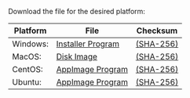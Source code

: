 Download the file for the desired platform:

Platform|File|Checksum
---|---|---
Windows:| [Installer Program](https://github.com/MidnightJava/vocab-builder-dist/raw/refs/heads/main/vocab_builder_1.0.1_x64-setup.exe) |[(SHA-256)](https://github.com/MidnightJava/vocab-builder-dist/raw/refs/heads/main/vocab_builder_1.0.1_x64-setup.exe.sha256)
MacOS: |[Disk Image](https://github.com/MidnightJava/vocab-builder-dist/raw/refs/heads/main/vocab_builder_1.0.1_x64.dmg) |[(SHA-256)](https://github.com/MidnightJava/vocab-builder-dist/raw/refs/heads/main/vocab_builder_1.0.1_x64.dmg.sha256)
CentOS:| [AppImage Program](https://github.com/MidnightJava/vocab-builder-dist/raw/refs/heads/main/vocab-builder_1.0.1_centos_amd64.AppImage) |[(SHA-256)](https://github.com/MidnightJava/vocab-builder-dist/raw/refs/heads/main/vocab-builder_1.0.1_centos_amd64.AppImage.sha256)
Ubuntu:| [AppImage Program](https://github.com/MidnightJava/vocab-builder-dist/raw/refs/heads/main/vocab-builder_1.0.1_ubuntu_amd64.AppImage) |[(SHA-256)](https://github.com/MidnightJava/vocab-builder-dist/raw/refs/heads/main/vocab-builder_1.0.1_ubuntu_amd64.AppImage.sha256)
